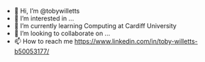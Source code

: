 - 👋 Hi, I’m @tobywilletts
- 👀 I’m interested in ...
- 🌱 I’m currently learning Computing at Cardiff University
- 💞️ I’m looking to collaborate on ...
- 📫 How to reach me https://www.linkedin.com/in/toby-willetts-b50053177/

<!---
tobywilletts/tobywilletts is a ✨ special ✨ repository because its `README.md` (this file) appears on your GitHub profile.
You can click the Preview link to take a look at your changes.
--->
